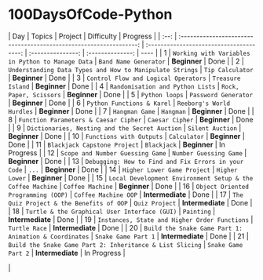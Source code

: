 # 100DaysOfCode-Python

| Day  |                               Topics                               |                 Project                  |    Difficulty     |     Progress     |
| :--: | :----------------------------------------------------------------: | :--------------------------------------: | :---------------: | :--------------: | ---- |
|  1   |         `Working with Variables in Python to Manage Data`          |          `Band Name Generator`           |   **Beginner**    |       Done       |
|  2   |      `Understanding Data Types and How to Manipulate Strings`      |             `Tip Calculator`             |   **Beginner**    |       Done       |
|  3   |                `Control Flow and Logical Operators`                |            `Treasure Island`             |   **Beginner**    |       Done       |
|  4   |                  `Randomisation and Python Lists`                  |         `Rock, Paper, Scissors`          |   **Beginner**    |       Done       |
|  5   |                           `Python loops`                           |           `Password Generator`           |   **Beginner**    |       Done       |
|  6   |                     `Python Functions & Karel`                     |        `Reeborg's World Hurdles`         |   **Beginner**    |       Done       |
|  7   |                           `Hangman Game`                           |                `Hangman`                 |   **Beginner**    |       Done       |
|  8   |               `Function Parameters & Caesar Cipher`                |             `Caesar Cipher`              |   **Beginner**    |       Done       |
|  9   |           `Dictionaries, Nesting and the Secret Auction`           |             `Silent Auction`             |   **Beginner**    |       Done       |
|  10  |                      `Functions with Outputs`                      |               `Calculator`               |   **Beginner**    |       Done       |
|  11  |                    `Blackjack Capstone Project`                    |               `Blackjack`                |   **Beginner**    |   In Progress    |
|  12  |                  `Scope and Number Guessing Game`                  |          `Number Guessing Game`          |   **Beginner**    |       Done       |
|  13  |        `Debugging: How to Find and Fix Errors in your Code`        |                  `...`                   |   **Beginner**    |       Done       |
|  14  |                    `Higher Lower Game Project`                     |              `Higher Lower`              |   **Beginner**    |       Done       |
|  15  |     `Local Development Environment Setup & the Coffee Machine`     |             `Coffee Machine`             |   **Beginner**    |       Done       |
|  16  |                `Object Oriented Programming (OOP)`                 |           `Coffee Machine OOP`           | **Intermediate**  |       Done       |
|  17  |              `The Quiz Project & the Benefits of OOP`              |              `Quiz Project`              | **Intermediate**  |       Done       |
|  18  |           `Turtle & the Graphical User Interface (GUI)`            |                `Painting`                | **Intermediate**  |       Done       |
|  19  |           `Instances, State and Higher Order Functions`            |              `Turtle Race`               | **Intermediate**  |       Done       |
|  20  |       `Build the Snake Game Part 1: Animation & Coordinates`       |           `Snake Game Part 1`            | **Intermediate**  |       Done       |
|  21  |     `Build the Snake Game Part 2: Inheritance & List Slicing`      |           `Snake Game Part 2`            | **Intermediate**  |   In Progress    |
<!-- |                                 22                                 |       `Working with Django Models`       | `Django Todo App` | **Intermediate** | Done |
|  23  |                        `Testing in Python`                         |              `Unit Testing`              | **Intermediate**  |       Done       |
|  24  |             `Introduction to Data Science with Pandas`             |             `Data Analysis`              | **Intermediate**  |       Done       |
|  25  |                `Data Visualization with Matplotlib`                |           `Matplotlib Charts`            | **Intermediate**  |       Done       |
|  26  |                 `Introduction to Machine Learning`                 |        `Linear Regression Model`         | **Intermediate**  |       Done       |
|  27  |                 `Machine Learning: Classification`                 |          `Image Classification`          | **Intermediate**  |       Done       |
|  28  |                   `Machine Learning: Clustering`                   |           `K-Means Clustering`           | **Intermediate**  |       Done       |
|  29  |        `Introduction to Natural Language Processing (NLP)`         |             `Text Analysis`              | **Intermediate**  |       Done       |
|  30  |              `Building a Simple Chatbot with Python`               |                `Chatbot`                 | **Intermediate**  |       Done       |
|  31  |                 `Introduction to Computer Vision`                  |             `Face Detection`             | **Intermediate**  |       Done       |
|  32  |             `Deep Learning with TensorFlow and Keras`              |         `Neural Network Basics`          | **Intermediate**  |       Done       |
|  33  |                     `Advanced Django Concepts`                     |         `Django REST Framework`          | **Intermediate**  |       Done       |
|  34  |                   `Working with APIs in Python`                    |            `API Integration`             | **Intermediate**  |       Done       |
|  35  |          `Web Development with Flask: Advanced Concepts`           |        `Flask App with Blueprint`        | **Intermediate**  |       Done       |
|  36  |              `Building a Full-Stack Web Application`               |             `Full-Stack App`             |   **Advanced**    |   In Progress    |
|  37  |          `Data Analysis with Pandas: Advanced Techniques`          |         `Advanced Data Analysis`         |   **Advanced**    |   Not Started    |
|  38  |               `Machine Learning: Regression Models`                |       `Multiple Regression Model`        |   **Advanced**    |   Not Started    |
|  39  |             `Machine Learning: Classification Models`              |        `Random Forest Classifier`        |   **Advanced**    |   Not Started    |
|  40  |         `Natural Language Processing: Advanced Techniques`         |        `Named Entity Recognition`        |   **Advanced**    |   Not Started    |
|  41  |        `Deep Learning: Convolutional Neural Networks (CNN)`        |     `Image Classification with CNN`      |   **Advanced**    |   Not Started    |
|  42  |                     `Advanced Computer Vision`                     |            `Object Detection`            |   **Advanced**    |   Not Started    |
|  43  |                 `Distributed Systems with Python`                  |        `Distributed Web Scraping`        |   **Advanced**    |   Not Started    |
|  44  |              `Scalable Web Applications with Django`               |            `Django Channels`             |   **Advanced**    |   Not Started    |
|  45  |                 `Building a Recommendation System`                 |        `Collaborative Filtering`         |   **Advanced**    |   Not Started    |
|  46  |                      `Introduction to DevOps`                      |    `Automated Deployment with Docker`    |   **Advanced**    |   Not Started    |
|  47  | `DevOps: Continuous Integration and Continuous Deployment (CI/CD)` |             `CI/CD Pipeline`             |   **Advanced**    |   Not Started    |
|  48  |                 `Introduction to Cloud Computing`                  |            `Deploying on AWS`            |   **Advanced**    |   Not Started    |
|  49  |               `Serverless Computing with AWS Lambda`               |         `Serverless Python App`          |   **Advanced**    |   Not Started    |
|  50  |                     `Advanced Python Concepts`                     |       `Decorators and Generators`        |   **Advanced**    |   Not Started    |
|  51  |                 `Building RESTful APIs with Flask`                 |         `RESTful API with Flask`         |   **Advanced**    |   Not Started    |
|  52  |                `Web Scraping: Advanced Techniques`                 |       `Scraping Dynamic Websites`        |   **Advanced**    |   Not Started    |
|  53  |                `Machine Learning: Ensemble Methods`                |       `Ensemble Learning Project`        |   **Advanced**    |   Not Started    |
|  54  |            `Advanced Natural Language Processing (NLP)`            |           `Sentiment Analysis`           |   **Advanced**    |   Not Started    |
|  55  |          `Deep Learning: Recurrent Neural Networks (RNN)`          |        `Text Generation with RNN`        |   **Advanced**    |   Not Started    |
|  56  |               `Advanced Computer Vision with OpenCV`               |            `Face Recognition`            |   **Advanced**    |   Not Started    |
|  57  |               `Distributed Systems: Message Brokers`               |      `Message Queue Implementation`      |   **Advanced**    |   Not Started    |
|  58  |            `Scalable Web Applications: Load Balancing`             |          `Load Balancer Setup`           |   **Advanced**    |   Not Started    |
|  59  |      `Building a Recommender System: Collaborative Filtering`      |    `Collaborative Filtering Project`     |   **Advanced**    |   Not Started    |
|  60  |             `Introduction to Cybersecurity in Python`              |         `Simple Security Tools`          |   **Advanced**    |   Not Started    |
|  61  |          `Web Development with Django: Advanced Concepts`          |     `Django Rest Framework Advanced`     |   **Advanced**    |   Not Started    |
|  62  |                `Machine Learning: Neural Networks`                 | `Building a Neural Network from Scratch` |   **Advanced**    |   Not Started    |
|  63  |               `Web Scraping: Ethical Considerations`               |          `Ethical Web Scraping`          |   **Advanced**    |   Not Started    |
|  64  |          `Introduction to Quantum Computing with Python`           |          `Quantum Hello World`           |   **Advanced**    |   Not Started    |
|  65  |             `Machine Learning: Unsupervised Learning`              |        `Clustering with K-Means`         |   **Advanced**    |   Not Started    |
|  66  |               `Django: Customizing Admin Interface`                |         `Custom Admin Interface`         |   **Advanced**    |   Not Started    |
|  67  |                `Advanced Data Analysis with Pandas`                |          `Time Series Analysis`          |   **Advanced**    |   Not Started    |
|  68  |             `Machine Learning: Hyperparameter Tuning`              |     `Grid Search and Random Search`      |   **Advanced**    |   Not Started    |
|  69  |               `Web Development: GraphQL with Python`               |         `GraphQL Implementation`         |   **Advanced**    |   Not Started    |
|  70  |             `Building a Full-Stack E-commerce Website`             |           `E-commerce Project`           |   **Advanced**    |   Not Started    |
|  71  |               `DevOps: Infrastructure as Code (IaC)`               |            `Using Terraform`             |   **Advanced**    |   Not Started    |
|  72  |            `Machine Learning: Time Series Forecasting`             |    `Time Series Forecasting Project`     |   **Advanced**    |   Not Started    |
|  73  |               `Django: Testing and Test Automation`                |      `Automated Testing in Django`       |   **Advanced**    |   Not Started    |
|  74  |              `Introduction to Augmented Reality (AR)`              |             `AR with Python`             |   **Advanced**    |   Not Started    |
|  50  |                     `Advanced Python Concepts`                     |       `Decorators and Generators`        |   **Advanced**    |   Not Started    |
|  51  |                 `Building RESTful APIs with Flask`                 |         `RESTful API with Flask`         |   **Advanced**    |   Not Started    |
|  52  |                `Web Scraping: Advanced Techniques`                 |       `Scraping Dynamic Websites`        |   **Advanced**    |   Not Started    |
|  53  |                `Machine Learning: Ensemble Methods`                |       `Ensemble Learning Project`        |   **Advanced**    |   Not Started    |
|  54  |            `Advanced Natural Language Processing (NLP)`            |           `Sentiment Analysis`           |   **Advanced**    |   Not Started    |
|  55  |          `Deep Learning: Recurrent Neural Networks (RNN)`          |        `Text Generation with RNN`        |   **Advanced**    |   Not Started    |
|  56  |               `Advanced Computer Vision with OpenCV`               |            `Face Recognition`            |   **Advanced**    |   Not Started    |
|  57  |               `Distributed Systems: Message Brokers`               |      `Message Queue Implementation`      |   **Advanced**    |   Not Started    |
|  58  |            `Scalable Web Applications: Load Balancing`             |          `Load Balancer Setup`           |   **Advanced**    |   Not Started    |
|  59  |      `Building a Recommender System: Collaborative Filtering`      |    `Collaborative Filtering Project`     |   **Advanced**    |   Not Started    |
|  60  |             `Introduction to Cybersecurity in Python`              |         `Simple Security Tools`          |   **Advanced**    |   Not Started    |
|  61  |          `Web Development with Django: Advanced Concepts`          |     `Django Rest Framework Advanced`     |   **Advanced**    |   Not Started    |
|  62  |                `Machine Learning: Neural Networks`                 | `Building a Neural Network from Scratch` |   **Advanced**    |   Not Started    |
|  63  |               `Web Scraping: Ethical Considerations`               |          `Ethical Web Scraping`          |   **Advanced**    |   Not Started    |
|  64  |          `Introduction to Quantum Computing with Python`           |          `Quantum Hello World`           |   **Advanced**    |   Not Started    |
|  65  |             `Machine Learning: Unsupervised Learning`              |        `Clustering with K-Means`         |   **Advanced**    |   Not Started    |
|  66  |               `Django: Customizing Admin Interface`                |         `Custom Admin Interface`         |   **Advanced**    |   Not Started    |
|  67  |                `Advanced Data Analysis with Pandas`                |          `Time Series Analysis`          |   **Advanced**    |   Not Started    |
|  68  |             `Machine Learning: Hyperparameter Tuning`              |     `Grid Search and Random Search`      |   **Advanced**    |   Not Started    |
|  69  |               `Web Development: GraphQL with Python`               |         `GraphQL Implementation`         |   **Advanced**    |   Not Started    |
|  70  |             `Building a Full-Stack E-commerce Website`             |           `E-commerce Project`           |   **Advanced**    |   Not Started    |
|  71  |               `DevOps: Infrastructure as Code (IaC)`               |            `Using Terraform`             |   **Advanced**    |   Not Started    |
|  72  |            `Machine Learning: Time Series Forecasting`             |    `Time Series Forecasting Project`     |   **Advanced**    |   Not Started    |
|  73  |               `Django: Testing and Test Automation`                |      `Automated Testing in Django`       |   **Advanced**    |   Not Started    |
|  74  |              `Introduction to Augmented Reality (AR)`              |             `AR with Python`             |   **Advanced**    |   Not Started    | -->  |

